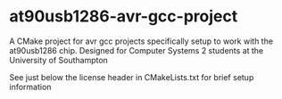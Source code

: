 # at90usb1286-avr-gcc-project
A CMake project for avr gcc projects specifically setup to work with the at90usb1286 chip.
Designed for Computer Systems 2 students at the University of Southampton

See just below the license header in CMakeLists.txt for brief setup information
